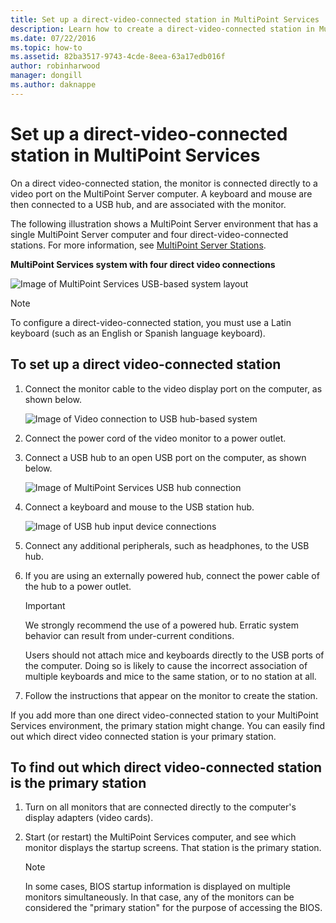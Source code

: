 ```yaml
---
title: Set up a direct-video-connected station in MultiPoint Services
description: Learn how to create a direct-video-connected station in MultiPoint Services
ms.date: 07/22/2016
ms.topic: how-to
ms.assetid: 82ba3517-9743-4cde-8eea-63a17edb016f
author: robinharwood
manager: dongill
ms.author: daknappe
---
```

# Set up a direct-video-connected station in MultiPoint Services
On a direct video-connected station, the monitor is connected directly to a video port on the MultiPoint Server computer. A keyboard and mouse are then connected to a USB hub, and are associated with the monitor.

The following illustration shows a MultiPoint Server environment that has a single MultiPoint Server computer and four direct-video-connected stations. For more information, see [MultiPoint Server Stations](MultiPoint-services-Stations.md).

**MultiPoint Services system with four direct video connections**

![Image of MultiPoint Services USB-based system layout](./media/WMSMultiPointServerUSBSystemLayout.gif)

> [!NOTE]
> To configure a direct-video-connected station, you must use a Latin keyboard (such as an English or Spanish language keyboard).

## To set up a direct video-connected station

1.  Connect the monitor cable to the video display port on the computer, as shown below.

    ![Image of Video connection to USB hub-based system](./media/WMSVideoConnection.gif)

2.  Connect the power cord of the video monitor to a power outlet.

3.  Connect a USB hub to an open USB port on the computer, as shown below.

    ![Image of MultiPoint Services USB hub connection](./media/WMSUSBHubConnection.gif)

4.  Connect a keyboard and mouse to the USB station hub.

    ![Image of USB hub input device connections](./media/WMSUSBDeviceConnection.gif)

5.  Connect any additional peripherals, such as headphones, to the USB hub.

6.  If you are using an externally powered hub, connect the power cable of the hub to a power outlet.

    > [!IMPORTANT]
    > We strongly recommend the use of a powered hub. Erratic system behavior can result from under-current conditions.
    >
    > Users should not attach mice and keyboards directly to the USB ports of the computer. Doing so is likely to cause the incorrect association of multiple keyboards and mice to the same station, or to no station at all.

7.  Follow the instructions that appear on the monitor to create the station.

If you add more than one direct video-connected station to your MultiPoint Services environment, the primary station might change. You can easily find out which direct video connected station is your primary station.

## To find out which direct video-connected station is the primary station

1.  Turn on all monitors that are connected directly to the computer's display adapters (video cards).

2.  Start (or restart) the MultiPoint Services computer, and see which monitor displays the startup screens. That station is the primary station.

    > [!NOTE]
    > In some cases, BIOS startup information is displayed on multiple monitors simultaneously. In that case, any of the monitors can be considered the "primary station" for the purpose of accessing the BIOS.
